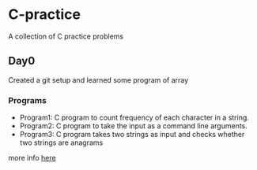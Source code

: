 # C-practice #
A collection of C practice problems

## Day0 ##
Created a git setup and learned some program of array

### Programs ###
- Program1: C program to count frequency of each character in a string.
- Program2: C program to take the input as a command line arguments.
- Program3: C program takes two strings as input and checks whether two strings are anagrams

more info [here](Day0/Day0.md)
